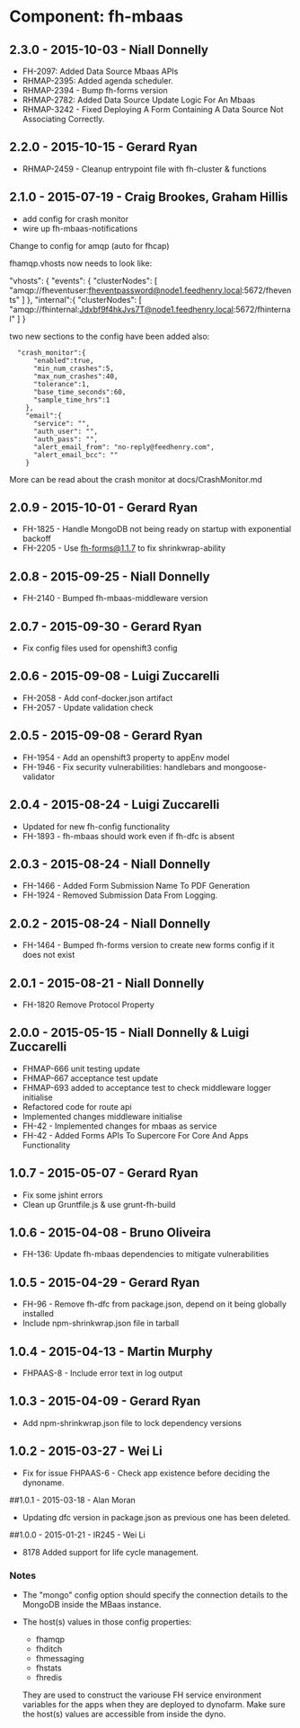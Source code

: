 # Component: fh-mbaas

## 2.3.0 - 2015-10-03 - Niall Donnelly

* FH-2097: Added Data Source Mbaas APIs
* RHMAP-2395: Added agenda scheduler. 
* RHMAP-2394 - Bump fh-forms version
* RHMAP-2782: Added Data Source Update Logic For An Mbaas
* RHMAP-3242 - Fixed Deploying A Form Containing A Data Source Not Associating Correctly. 

## 2.2.0 - 2015-10-15 - Gerard Ryan
* RHMAP-2459 - Cleanup entrypoint file with fh-cluster & functions

## 2.1.0 - 2015-07-19 - Craig Brookes, Graham Hillis
* add config for crash monitor
* wire up fh-mbaas-notifications

Change to config for amqp (auto for fhcap)

fhamqp.vhosts now needs to look like:

"vhosts": {
      "events": {
        "clusterNodes": [
          "amqp://fheventuser:fheventpassword@node1.feedhenry.local:5672/fhevents"
        ]
      },
      "internal":{
        "clusterNodes": [
          "amqp://fhinternal:Jdxbf9f4hkJvs7T@node1.feedhenry.local:5672/fhinternal"
        ]
      }

two new sections to the config have been added also:

      "crash_monitor":{
          "enabled":true,
          "min_num_crashes":5,
          "max_num_crashes":40,
          "tolerance":1,
          "base_time_seconds":60,
          "sample_time_hrs":1
        },
        "email":{
          "service": "",
          "auth_user": "",
          "auth_pass": "",
          "alert_email_from": "no-reply@feedhenry.com",
          "alert_email_bcc": ""
        }

More can be read about the crash monitor at docs/CrashMonitor.md

## 2.0.9 - 2015-10-01 - Gerard Ryan
* FH-1825 - Handle MongoDB not being ready on startup with exponential backoff
* FH-2205 - Use fh-forms@1.1.7 to fix shrinkwrap-ability

## 2.0.8 - 2015-09-25 - Niall Donnelly
* FH-2140 - Bumped fh-mbaas-middleware version

## 2.0.7 - 2015-09-30 - Gerard Ryan
* Fix config files used for openshift3 config

## 2.0.6 - 2015-09-08 - Luigi Zuccarelli
* FH-2058 - Add conf-docker.json artifact
* FH-2057 - Update validation check

## 2.0.5 - 2015-09-08 - Gerard Ryan
* FH-1954 - Add an openshift3 property to appEnv model
* FH-1946 - Fix security vulnerabilities: handlebars and mongoose-validator

## 2.0.4 - 2015-08-24 - Luigi Zuccarelli
* Updated for new fh-config functionality
* FH-1893 - fh-mbaas should work even if fh-dfc is absent

## 2.0.3 - 2015-08-24 - Niall Donnelly

* FH-1466 - Added Form Submission Name To PDF Generation
* FH-1924 - Removed Submission Data From Logging.

## 2.0.2 - 2015-08-24 - Niall Donnelly

* FH-1464 - Bumped fh-forms version to create new forms config if it does not exist

## 2.0.1 - 2015-08-21 - Niall Donnelly

* FH-1820 Remove Protocol Property

## 2.0.0 - 2015-05-15 - Niall Donnelly & Luigi Zuccarelli
* FHMAP-666 unit testing update
* FHMAP-667 acceptance test update
* FHMAP-693 added to acceptance test to check middleware logger initialise
* Refactored code for route api
* Implemented changes middleware initialise
* FH-42 - Implemented changes for mbaas as service
* FH-42 - Added Forms APIs To Supercore For Core And Apps Functionality

## 1.0.7 - 2015-05-07 - Gerard Ryan
* Fix some jshint errors
* Clean up Gruntfile.js & use grunt-fh-build

## 1.0.6 - 2015-04-08 - Bruno Oliveira
* FH-136: Update fh-mbaas dependencies to mitigate vulnerabilities

## 1.0.5 - 2015-04-29 - Gerard Ryan
* FH-96 - Remove fh-dfc from package.json, depend on it being globally installed
* Include npm-shrinkwrap.json file in tarball

## 1.0.4 - 2015-04-13 - Martin Murphy
* FHPAAS-8 - Include error text in log output

## 1.0.3 - 2015-04-09 - Gerard Ryan
* Add npm-shrinkwrap.json file to lock dependency versions

## 1.0.2 - 2015-03-27 - Wei Li
* Fix for issue FHPAAS-6 - Check app existence before deciding the dynoname.

##1.0.1 - 2015-03-18 - Alan Moran

* Updating dfc version in package.json as previous one has been deleted.

##1.0.0 - 2015-01-21 - IR245 - Wei Li

* 8178 Added support for life cycle management.

### Notes

* The "mongo" config option should specify the connection details to the MongoDB inside the MBaas instance.

* The host(s) values in those config properties:

  * fhamqp
  * fhditch
  * fhmessaging
  * fhstats
  * fhredis

  They are used to construct the variouse FH service environment variables for the apps when they are deployed to dynofarm. Make sure the host(s) values are accessible from inside the dyno.
